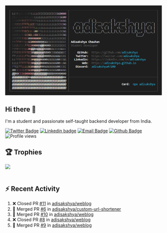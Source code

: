 ![npx-card](https://raw.githubusercontent.com/adisakshya/card/master/screenshots/adisakshya.png)

## Hi there 👋
I'm a student and passionate self-taught backend developer from India.

[![Twitter Badge](https://img.shields.io/badge/-adisakshya-00acee?style=flat&logo=twitter&logoColor=white&link=https://twitter.com/adisakshya)](https://www.twitter.com/adisakshya)
[![Linkedin badge](https://img.shields.io/badge/-adisakshya-blue?style=flat&logo=linkedin&logoColor=white)](https://www.linkedin.com/in/adisakshya-chauhan-a62920151)
[![Email Badge](https://img.shields.io/badge/-hi@adisakshya.codes-c14438?style=flat&logo=Gmail&logoColor=white&link=mailto:hi@adisakshya.codes)](mailto:hi@adisakshya.codes)
[![Github Badge](https://img.shields.io/badge/-adisakshya-grey?style=flat&logo=github&logoColor=white&link=https://github.com/adisakshya)](https://www.github.com/adisakshya) 
![Profile views](https://gpvc.arturio.dev/adisakshya)

## 🏆 Trophies
<div>
  <img src="https://github-profile-trophy.vercel.app/?username=adisakshya&title=MultiLanguage,Commit,Followers,Repositories,PullRequest,Issues&column=7&margin-w=15&margin-h=15"/>
</div>

<br/>

## ⚡ Recent Activity
<!--START_SECTION:activity-->
1. ❌ Closed PR [#11](https://github.com/adisakshya/weblog/pull/11) in [adisakshya/weblog](https://github.com/adisakshya/weblog)
2. 🎉 Merged PR [#6](https://github.com/adisakshya/custom-url-shortener/pull/6) in [adisakshya/custom-url-shortener](https://github.com/adisakshya/custom-url-shortener)
3. 🎉 Merged PR [#10](https://github.com/adisakshya/weblog/pull/10) in [adisakshya/weblog](https://github.com/adisakshya/weblog)
4. ❌ Closed PR [#8](https://github.com/adisakshya/weblog/pull/8) in [adisakshya/weblog](https://github.com/adisakshya/weblog)
5. 🎉 Merged PR [#9](https://github.com/adisakshya/weblog/pull/9) in [adisakshya/weblog](https://github.com/adisakshya/weblog)
<!--END_SECTION:activity-->
